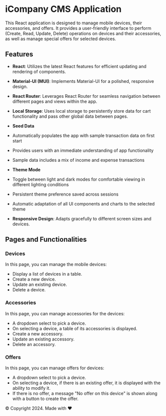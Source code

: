 # iCompany CMS Application

This React application is designed to manage mobile devices, their accessories, and offers. It provides a user-friendly interface to perform (Create, Read, Update, Delete) operations on devices and their accessories, as well as manage special offers for selected devices.

## Features

- **React**: Utilizes the latest React features for efficient updating and rendering of components.

- **Material-UI (MUI)**: Implements Material-UI for a polished, responsive design.

- **React Router**: Leverages React Router for seamless navigation between different pages and views within the app.

- **Local Storage**: Uses local storage to persistently store data for cart functionality and pass other global data between pages.

- **Seed Data**

- Automatically populates the app with sample transaction data on first start
- Provides users with an immediate understanding of app functionality
- Sample data includes a mix of income and expense transactions

- **Theme Mode**

- Toggle between light and dark modes for comfortable viewing in different lighting conditions
- Persistent theme preference saved across sessions
- Automatic adaptation of all UI components and charts to the selected theme

- **Responsive Design**: Adapts gracefully to different screen sizes and devices.

## Pages and Functionalities

### Devices

In this page, you can manage the mobile devices:

- Display a list of devices in a table.
- Create a new device.
- Update an existing device.
- Delete a device.

### Accessories

In this page, you can manage accessories for the devices:

- A dropdown select to pick a device.
- On selecting a device, a table of its accessories is displayed.
- Create a new accessory.
- Update an existing accessory.
- Delete an accessory.

### Offers

In this page, you can manage offers for devices:

- A dropdown select to pick a device.
- On selecting a device, if there is an existing offer, it is displayed with the ability to modify it.
- If there is no offer, a message "No offer on this device" is shown along with a button to create the offer.

© Copyright 2024. Made with ❤️
